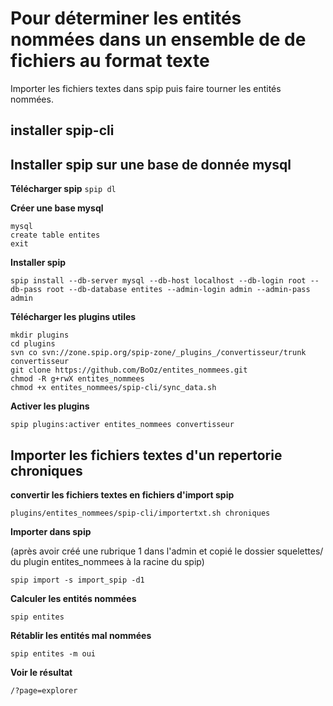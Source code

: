 # Pour déterminer les entités nommées dans un ensemble de de fichiers au format texte

Importer les fichiers textes dans spip puis faire tourner les entités nommées.

## installer spip-cli

## Installer spip sur une base de donnée mysql

**Télécharger spip**
`spip dl`

**Créer une base mysql**
```
mysql
create table entites
exit
```

**Installer spip**

```
spip install --db-server mysql --db-host localhost --db-login root --db-pass root --db-database entites --admin-login admin --admin-pass admin
```

**Télécharger les plugins utiles**

```
mkdir plugins
cd plugins
svn co svn://zone.spip.org/spip-zone/_plugins_/convertisseur/trunk convertisseur
git clone https://github.com/BoOz/entites_nommees.git
chmod -R g+rwX entites_nommees
chmod +x entites_nommees/spip-cli/sync_data.sh
```

**Activer les plugins**
```
spip plugins:activer entites_nommees convertisseur
```

## Importer les fichiers textes d'un repertorie chroniques

**convertir les fichiers textes en fichiers d'import spip**

```
plugins/entites_nommees/spip-cli/importertxt.sh chroniques
```

**Importer dans spip**

(après avoir créé une rubrique 1 dans l'admin et copié le dossier squelettes/ du plugin entites_nommees à la racine du spip)

```
spip import -s import_spip -d1
```

**Calculer les entités nommées**

```
spip entites
```

**Rétablir les entités mal nommées**

```
spip entites -m oui
```

**Voir le résultat**

```
/?page=explorer
```


